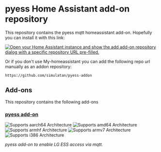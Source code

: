 # pyess Home Assistant add-on repository

This repository contains the pyess mqtt homeassistant add-on. Hopefully you can install it with this link:

[![Open your Home Assistant instance and show the add add-on repository dialog with a specific repository URL pre-filled.](https://my.home-assistant.io/badges/supervisor_add_addon_repository.svg)](https://my.home-assistant.io/redirect/supervisor_add_addon_repository/?repository_url=https%3A%2F%2Fgithub.com%2Fsimulatan%2Fpyess-addon)

Or if you don't use My-homeassistant you can add the following repo url manually as an addon repository:

```https://github.com/simulatan/pyess-addon```

## Add-ons

This repository contains the following add-ons

### [pyess add-on](./pyess-addon)

![Supports aarch64 Architecture][aarch64-shield]
![Supports amd64 Architecture][amd64-shield]
![Supports armhf Architecture][armhf-shield]
![Supports armv7 Architecture][armv7-shield]
![Supports i386 Architecture][i386-shield]

_pyess add-on to enable LG ESS access via mqtt._

<!--

Notes to developers after forking or using the github template feature:
- While developing comment out the 'image' key from 'pyess-addon/config.yaml' to make the supervisor build the addon
  - Remember to put this back when pushing up your changes.
- When you merge to the 'main' branch of your repository a new build will be triggered.
  - Make sure you adjust the 'version' key in 'pyess-addon/config.yaml' when you do that.
  - Make sure you update 'pyess-addon/CHANGELOG.md' when you do that.
  - The first time this runs you might need to adjust the image configuration on github container registry to make it public
  - You may also need to adjust the github Actions configuration (Settings > Actions > General > Workflow > Read & Write)
- Adjust the 'image' key in 'pyess-addon/config.yaml' so it points to your username instead of 'home-assistant'.
  - This is where the build images will be published to.
- Rename the pyess-addon directory.
  - The 'slug' key in 'pyess-addon/config.yaml' should match the directory name.
- Adjust all keys/url's that points to 'home-assistant' to now point to your user/fork.
- Share your repository on the forums https://community.home-assistant.io/c/projects/9
- Do awesome stuff!
 -->

[aarch64-shield]: https://img.shields.io/badge/aarch64-yes-green.svg
[amd64-shield]: https://img.shields.io/badge/amd64-yes-green.svg
[armhf-shield]: https://img.shields.io/badge/armhf-yes-green.svg
[armv7-shield]: https://img.shields.io/badge/armv7-yes-green.svg
[i386-shield]: https://img.shields.io/badge/i386-yes-green.svg
